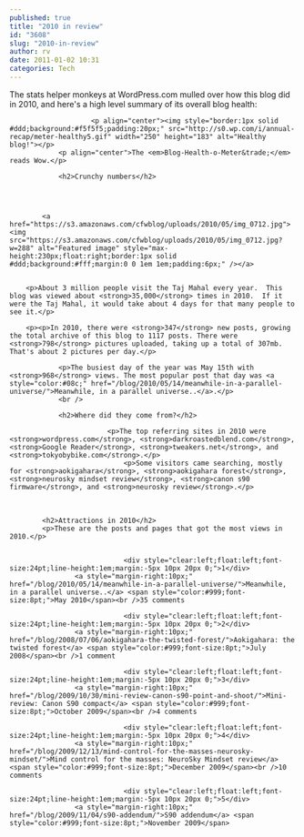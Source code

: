 ```yaml
---
published: true
title: "2010 in review"
id: "3608"
slug: "2010-in-review"
author: rv
date: 2011-01-02 10:31
categories: Tech
---
```

<p>The stats helper monkeys at WordPress.com mulled over how this blog did in 2010, and here's a high level summary of its overall blog health:</p>

						<p align="center"><img style="border:1px solid #ddd;background:#f5f5f5;padding:20px;" src="http://s0.wp.com/i/annual-recap/meter-healthy5.gif" width="250" height="183" alt="Healthy blog!"></p>
				<p align="center">The <em>Blog-Health-o-Meter&trade;</em> reads Wow.</p>

				<h2>Crunchy numbers</h2>




			<a href="https://s3.amazonaws.com/cfwblog/uploads/2010/05/img_0712.jpg"><img src="https://s3.amazonaws.com/cfwblog/uploads/2010/05/img_0712.jpg?w=288" alt="Featured image" style="max-height:230px;float:right;border:1px solid #ddd;background:#fff;margin:0 0 1em 1em;padding:6px;" /></a>


		<p>About 3 million people visit the Taj Mahal every year.  This blog was viewed about <strong>35,000</strong> times in 2010.  If it were the Taj Mahal, it would take about 4 days for that many people to see it.</p>

		<p><p>In 2010, there were <strong>347</strong> new posts, growing the total archive of this blog to 1117 posts. There were <strong>798</strong> pictures uploaded, taking up a total of 307mb. That's about 2 pictures per day.</p>

				<p>The busiest day of the year was May 15th with <strong>968</strong> views. The most popular post that day was <a style="color:#08c;" href="/blog/2010/05/14/meanwhile-in-a-parallel-universe/">Meanwhile, in a parallel universe..</a>.</p>
				<br />

				<h2>Where did they come from?</h2>

							<p>The top referring sites in 2010 were <strong>wordpress.com</strong>, <strong>darkroastedblend.com</strong>, <strong>Google Reader</strong>, <strong>tweakers.net</strong>, and <strong>tokyobybike.com</strong>.</p>
								<p>Some visitors came searching, mostly for <strong>aokigahara</strong>, <strong>aokigahara forest</strong>, <strong>neurosky mindset review</strong>, <strong>canon s90 firmware</strong>, and <strong>neurosky review</strong>.</p>

<div style="clear:both;"><br /></div>


			<h2>Attractions in 2010</h2>
			<p>These are the posts and pages that got the most views in 2010.</p>


								<div style="clear:left;float:left;font-size:24pt;line-height:1em;margin:-5px 10px 20px 0;">1</div>
					<a style="margin-right:10px;" href="/blog/2010/05/14/meanwhile-in-a-parallel-universe/">Meanwhile, in a parallel universe..</a> <span style="color:#999;font-size:8pt;">May 2010</span><br />35 comments

								<div style="clear:left;float:left;font-size:24pt;line-height:1em;margin:-5px 10px 20px 0;">2</div>
					<a style="margin-right:10px;" href="/blog/2008/07/06/aokigahara-the-twisted-forest/">Aokigahara: the twisted forest</a> <span style="color:#999;font-size:8pt;">July 2008</span><br />1 comment

								<div style="clear:left;float:left;font-size:24pt;line-height:1em;margin:-5px 10px 20px 0;">3</div>
					<a style="margin-right:10px;" href="/blog/2009/10/30/mini-review-canon-s90-point-and-shoot/">Mini-review: Canon S90 compact</a> <span style="color:#999;font-size:8pt;">October 2009</span><br />4 comments

								<div style="clear:left;float:left;font-size:24pt;line-height:1em;margin:-5px 10px 20px 0;">4</div>
					<a style="margin-right:10px;" href="/blog/2009/12/13/mind-control-for-the-masses-neurosky-mindset/">Mind control for the masses: NeuroSky Mindset review</a> <span style="color:#999;font-size:8pt;">December 2009</span><br />10 comments

								<div style="clear:left;float:left;font-size:24pt;line-height:1em;margin:-5px 10px 20px 0;">5</div>
					<a style="margin-right:10px;" href="/blog/2009/11/04/s90-addendum/">S90 addendum</a> <span style="color:#999;font-size:8pt;">November 2009</span>